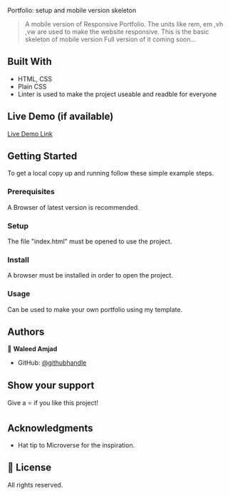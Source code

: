 Portfolio: setup and mobile version skeleton

> A mobile version of Responsive Portfolio.
> The units like rem, em ,vh ,vw are used to make the website responsive.
> This is the basic skeleton of mobile version Full version of it coming soon...


## Built With

- HTML, CSS
- Plain CSS
- Linter is used to make the project useable and readble for everyone

## Live Demo (if available)

[Live Demo Link](https://livedemo.com)


## Getting Started

To get a local copy up and running follow these simple example steps.

### Prerequisites
A Browser of latest version is recommended.

### Setup
The file "index.html" must be opened to use the project.

### Install
A browser must be installed in order to open the project.

### Usage
Can be used to make your own portfolio using my template.

## Authors

👤 **Waleed Amjad**

- GitHub: [@githubhandle](https://github.com/caasperr)



## Show your support

Give a ⭐️ if you like this project!

## Acknowledgments

- Hat tip to Microverse for the inspiration.


## 📝 License

All rights reserved.
